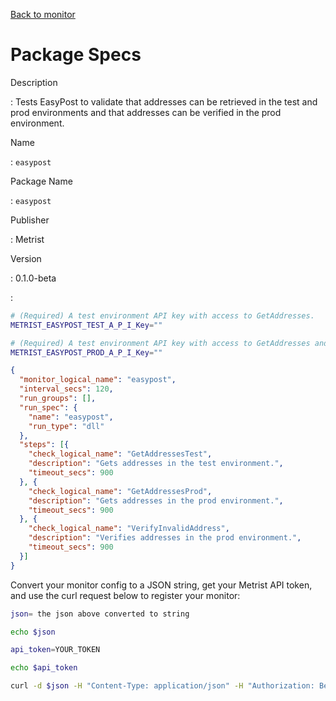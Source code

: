 [Back to monitor](easypost.md)

# Package Specs

Description

: Tests EasyPost to validate that addresses can be retrieved in the test and prod environments and that addresses can be verified in the prod environment.

Name

: `easypost`

Package Name

: `easypost`

Publisher

: Metrist

Version

: 0.1.0-beta

: &nbsp;


<!--@include: /parts/_3.md-->


```sh
# (Required) A test environment API key with access to GetAddresses.
METRIST_EASYPOST_TEST_A_P_I_Key=""

# (Required) A test environment API key with access to GetAddresses and Validate addresses.
METRIST_EASYPOST_PROD_A_P_I_Key=""
```

<!--@include: /parts/tips_env-vars.md -->


<!--@include: /parts/_4.md-->


```json
{
  "monitor_logical_name": "easypost",
  "interval_secs": 120,
  "run_groups": [],
  "run_spec": {
    "name": "easypost",
    "run_type": "dll"
  },
  "steps": [{
    "check_logical_name": "GetAddressesTest",
    "description": "Gets addresses in the test environment.",
    "timeout_secs": 900
  }, {
    "check_logical_name": "GetAddressesProd",
    "description": "Gets addresses in the prod environment.",
    "timeout_secs": 900
  }, {
    "check_logical_name": "VerifyInvalidAddress",
    "description": "Verifies addresses in the prod environment.",
    "timeout_secs": 900
  }]
}
```




Convert your monitor config to a JSON string, get your Metrist API token, and use the curl request below to register your monitor:

```sh
json= the json above converted to string

echo $json

api_token=YOUR_TOKEN

echo $api_token

curl -d $json -H "Content-Type: application/json" -H "Authorization: Bearer $api_token" 'https://app.metrist.io/api/v0/monitor-config'

```

<!--@include: /parts/tips_api.md-->


<!--@include: /parts/_5.md-->


<!--@include: /parts/result.md-->